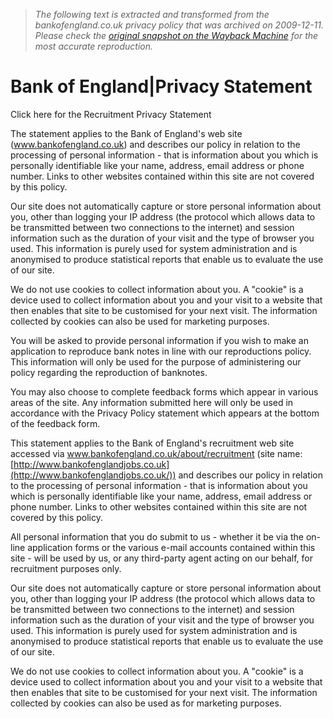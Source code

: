 > *The following text is extracted and transformed from the bankofengland.co.uk privacy policy that was archived on 2009-12-11. Please check the [original snapshot on the Wayback Machine](https://web.archive.org/web/20091211133340id_/http%3A//www.bankofengland.co.uk/privacy.htm) for the most accurate reproduction.*

# Bank of England|Privacy Statement

Click here for the Recruitment Privacy Statement

The statement applies to the Bank of England's web site (www.bankofengland.co.uk) and describes our policy in relation to the processing of personal information - that is information about you which is personally identifiable like your name, address, email address or phone number. Links to other websites contained within this site are not covered by this policy.

Our site does not automatically capture or store personal information about you, other than logging your IP address (the protocol which allows data to be transmitted between two connections to the internet) and session information such as the duration of your visit and the type of browser you used. This information is purely used for system administration and is anonymised to produce statistical reports that enable us to evaluate the use of our site. 

We do not use cookies to collect information about you. A "cookie" is a device used to collect information about you and your visit to a website that then enables that site to be customised for your next visit. The information collected by cookies can also be used for marketing purposes.

You will be asked to provide personal information if you wish to make an application to reproduce bank notes in line with our reproductions policy. This information will only be used for the purpose of administering our policy regarding the reproduction of banknotes.

You may also choose to complete feedback forms which appear in various areas of the site. Any information submitted here will only be used in accordance with the Privacy Policy statement which appears at the bottom of the feedback form.

This statement applies to the Bank of England's recruitment web site accessed via www.bankofengland.co.uk/about/recruitment (site name: [http://www.bankofenglandjobs.co.uk](http://www.bankofenglandjobs.co.uk/)) and describes our policy in relation to the processing of personal information - that is information about you which is personally identifiable like your name, address, email address or phone number. Links to other websites contained within this site are not covered by this policy.

All personal information that you do submit to us - whether it be via the on-line application forms or the various e-mail accounts contained within this site - will be used by us, or any third-party agent acting on our behalf, for recruitment purposes only. 

Our site does not automatically capture or store personal information about you, other than logging your IP address (the protocol which allows data to be transmitted between two connections to the internet) and session information such as the duration of your visit and the type of browser you used. This information is purely used for system administration and is anonymised to produce statistical reports that enable us to evaluate the use of our site. 

We do not use cookies to collect information about you. A "cookie" is a device used to collect information about you and your visit to a website that then enables that site to be customised for your next visit. The information collected by cookies can also be used as for marketing purposes. 
